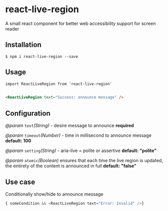 # react-live-region
A small react component for better web accessibility support for screen reader

## Installation
```
$ npm i react-live-region --save
```

## Usage
```html
import ReactLiveRegion from 'react-live-region'


<ReactLiveRegion text="Success: announce message" />
```

## Configuration
*@param* `text`_(String)_ - desire message to announce __required__


*@param* `timeout`_(Number)_ - time in millisecond to announce message __default: 100__

*@param* `setting`_(String)_ - aria-live = polite or assertive __default: "polite"__

*@param* `atomic`_(Boolean)_ ensures that each time the live region is updated, the entirety of the content is announced in full __default: "false"__

## Use case
Conditionally show/hide to announce message
```javascript
{ someCondition && <ReactLiveRegion text="Error: Invalid" />}
```
